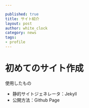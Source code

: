 ```yaml
---

published: true
title: サイト紹介
layout: post
author: white_clock
category: news
tags:
- profile
---
```


# 初めてのサイト作成
使用したもの
- 静的サイトジェネレータ：Jekyll
- 公開方法：Github Page